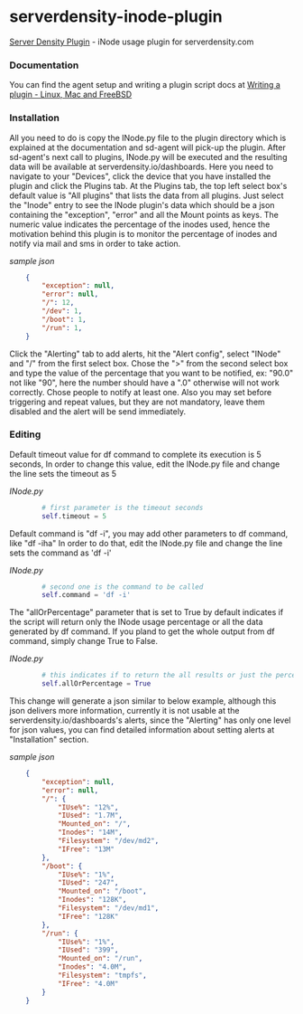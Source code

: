 # serverdensity-inode-plugin
[Server Density Plugin](https://plugins.serverdensity.com/developers/) - iNode usage plugin for serverdensity.com


### Documentation

You can find the agent setup and writing a plugin script docs at [Writing a plugin - Linux, Mac and FreeBSD](https://support.serverdensity.com/hc/en-us/articles/201012088-Writing-a-plugin-Linux-Mac-and-FreeBSD)


### Installation

All you need to do is copy the INode.py file to the plugin directory which is explained at the documentation and sd-agent will pick-up the plugin.
After sd-agent's next call to plugins, INode.py will be executed and the resulting data will be available at serverdensity.io/dashboards.
Here you need to navigate to your "Devices", click the device that you have installed the plugin and click the Plugins tab.
At the Plugins tab, the top left select box's default value is "All plugins" that lists the data from all plugins.
Just select the "Inode" entry to see the INode plugin's data which should be a json containing the "exception", "error" and all the Mount points as keys.
The numeric value indicates the percentage of the inodes used, hence the motivation behind this plugin is to monitor the percentage of inodes and notify via mail and sms in order to take action.

_sample json_
```json
    {
        "exception": null,
        "error": null,
        "/": 12,
        "/dev": 1,
        "/boot": 1,
        "/run": 1,
    }
```

Click the "Alerting" tab to add alerts, hit the "Alert config", select "INode" and "/" from the first select box. Chose the ">" from the second
select box and type the value of the percentage that you want to be notified, ex: "90.0" not like "90", here the number should have a ".0" otherwise will not work correctly.
Chose people to notify at least one. Also you may set before triggering and repeat values, but they are not mandatory, leave them disabled and the alert will be send immediately.


### Editing

Default timeout value for df command to complete its execution is 5 seconds,
In order to change this value, edit the INode.py file and change the line sets the timeout as 5

_INode.py_
```python
        # first parameter is the timeout seconds
        self.timeout = 5
```

Default command is "df -i", you may add other parameters to df command, like "df -iha"
In order to do that, edit the INode.py file and change the line sets the command as 'df -i'

_INode.py_
```python
        # second one is the command to be called
        self.command = 'df -i'
```

The "allOrPercentage" parameter that is set to True by default indicates if the script will return only the INode
usage percentage or all the data generated by df command. If you pland to get the whole output from df command,
simply change True to False.

_INode.py_
```python
        # this indicates if to return the all results or just the percentage
        self.allOrPercentage = True
```

This change will generate a json similar to below example, although this json delivers more information,
currently it is not usable at the serverdensity.io/dashboards's alerts, since the "Alerting" has only one level for json values,
you can find detailed information about setting alerts at "Installation" section.

_sample json_
```json
    {
        "exception": null,
        "error": null,
        "/": {
            "IUse%": "12%",
            "IUsed": "1.7M",
            "Mounted_on": "/",
            "Inodes": "14M",
            "Filesystem": "/dev/md2",
            "IFree": "13M"
        },
        "/boot": {
            "IUse%": "1%",
            "IUsed": "247",
            "Mounted_on": "/boot",
            "Inodes": "128K",
            "Filesystem": "/dev/md1",
            "IFree": "128K"
        },
        "/run": {
            "IUse%": "1%",
            "IUsed": "399",
            "Mounted_on": "/run",
            "Inodes": "4.0M",
            "Filesystem": "tmpfs",
            "IFree": "4.0M"
        }
    }
```

